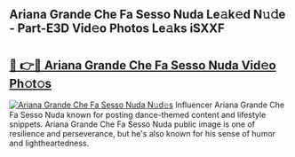 ## Ariana Grande Che Fa Sesso Nuda Le𝚊k𝚎d N𝚞𝚍e - Part-E3D Vid𝚎o Photos Le𝚊ks iSXXF

# <h2><a href="http://fbf0nhd.evod.top/?m=Ariana+Grande+Che+Fa+Sesso+Nuda">🔗 👉🔴 Ariana Grande Che Fa Sesso Nuda Vid𝚎o Ph𝚘t𝚘s</a></h2>

[![Ariana Grande Che Fa Sesso Nuda N𝚞d𝚎s](https://i.imgur.com/8V9OHl7.gif)](http://fbf0nhd.evod.top/?m=Ariana+Grande+Che+Fa+Sesso+Nuda)
Influencer Ariana Grande Che Fa Sesso Nuda known for posting dance-themed content and lifestyle snippets. Ariana Grande Che Fa Sesso Nuda public image is one of resilience and perseverance, but he's also known for his sense of humor and lightheartedness. 
